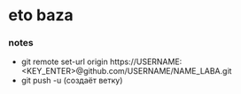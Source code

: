 # eto baza
### notes
- git remote set-url origin https://USERNAME:<KEY_ENTER>@github.com/USERNAME/NAME_LABA.git
- git push -u (создаёт ветку)
